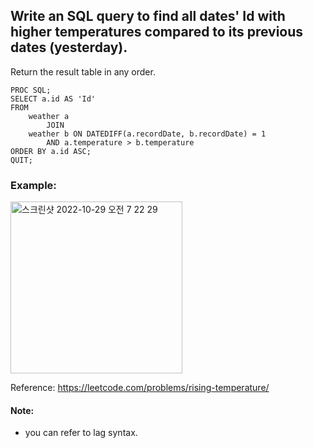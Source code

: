 ## Write an SQL query to find all dates' Id with higher temperatures compared to its previous dates (yesterday).

Return the result table in any order.

``` SAS
PROC SQL;
SELECT a.id AS 'Id'
FROM
    weather a
        JOIN
    weather b ON DATEDIFF(a.recordDate, b.recordDate) = 1
        AND a.temperature > b.temperature
ORDER BY a.id ASC;
QUIT;
```

### Example:
<img width="275" alt="스크린샷 2022-10-29 오전 7 22 29" src="https://user-images.githubusercontent.com/107760647/198742201-b842aafb-43df-4533-8adf-a54b82539570.png">

Reference:
https://leetcode.com/problems/rising-temperature/

#### Note:
* you can refer to lag syntax.
